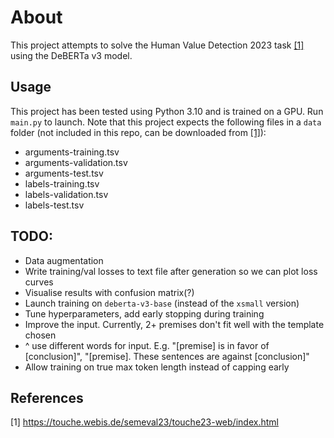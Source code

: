 # About
This project attempts to solve the Human Value Detection 2023 task  [[1]](#1) using the DeBERTa v3 model.

## Usage
This project has been tested using Python 3.10 and is trained on a GPU. Run `main.py` to launch.
Note that this project expects the following files in a `data` folder (not included in this repo, can be downloaded from [[1]](#1)):
* arguments-training.tsv
* arguments-validation.tsv
* arguments-test.tsv
* labels-training.tsv
* labels-validation.tsv
* labels-test.tsv

## TODO:
* Data augmentation
* Write training/val losses to text file after generation so we can plot loss curves
* Visualise results with confusion matrix(?)
* Launch training on `deberta-v3-base` (instead of the `xsmall` version)
* Tune hyperparameters, add early stopping during training
* Improve the input. Currently, 2+ premises don't fit well with the template chosen
* ^ use different words for input. E.g. "[premise] is in favor of [conclusion]", "[premise]. These sentences are against [conclusion]"
* Allow training on true max token length instead of capping early 

## References

<a id="1">[1]</a>  https://touche.webis.de/semeval23/touche23-web/index.html